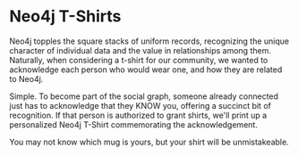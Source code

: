 Neo4j T-Shirts
==============

Neo4j topples the square stacks of uniform records, recognizing the unique character
of individual data and the value in relationships among them. Naturally, when considering
a t-shirt for our community, we wanted to acknowledge each person who would wear one,
and how they are related to Neo4j.

Simple. To become part of the social graph, someone already connected just has to
acknowledge that they KNOW you, offering a succinct bit of recognition. If that person
is authorized to grant shirts, we'll print up a personalized Neo4j T-Shirt commemorating
the acknowledgement.

You may not know which mug is yours, but your shirt will be unmistakeable.


